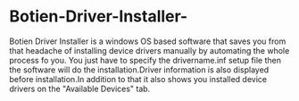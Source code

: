 # Botien-Driver-Installer-
 Botien Driver Installer is a windows OS based software that saves you from that headache of installing device drivers manually by automating the whole process fo you. You just have to specify the drivername.inf setup file then the software will do the installation.Driver information is also displayed before installation.In addition to that it also shows you installed device drivers on the "Available Devices" tab.
